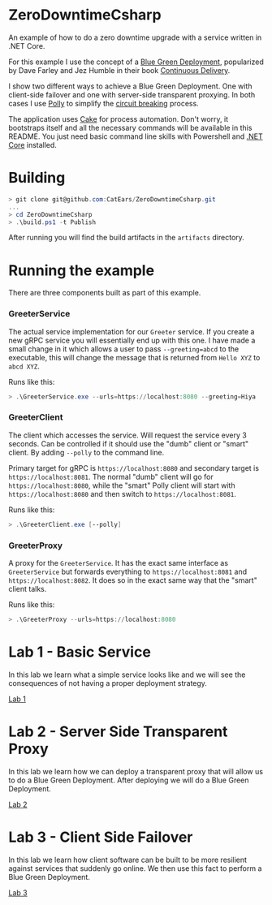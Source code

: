 # ZeroDowntimeCsharp

An example of how to do a zero downtime upgrade with a service written in .NET
Core.

For this example I use the concept of a [Blue Green
Deployment](https://martinfowler.com/bliki/BlueGreenDeployment.html),
popularized by Dave Farley and Jez Humble in their book [Continuous
Delivery](https://www.goodreads.com/book/show/8686650-continuous-delivery).

I show two different ways to achieve a Blue Green Deployment. One with
client-side failover and one with server-side transparent proxying. In both cases I use
[Polly](https://github.com/App-vNext/Polly) to simplify the [circuit
breaking](https://martinfowler.com/bliki/CircuitBreaker.html) process.

The application uses [Cake](https://cakebuild.net/) for process automation.
Don't worry, it bootstraps itself and all the necessary commands will be
available in this README. You just need basic command line skills with
Powershell and [.NET Core](https://dotnet.microsoft.com/download) installed.

# Building

```powershell
> git clone git@github.com:CatEars/ZeroDowntimeCsharp.git
...
> cd ZeroDowntimeCsharp
> .\build.ps1 -t Publish
```

After running you will find the build artifacts in the `artifacts` directory.

# Running the example

There are three components built as part of this example.

### GreeterService

The actual service implementation for our `Greeter` service. If you create a new
gRPC service you will essentially end up with this one. I have made a small
change in it which allows a user to pass `--greeting=abcd` to the executable,
this will change the message that is returned from `Hello XYZ` to `abcd XYZ`.

Runs like this:

```powershell
> .\GreeterService.exe --urls=https://localhost:8080 --greeting=Hiya
```

### GreeterClient

The client which accesses the service. Will request the service every 3 seconds.
Can be controlled if it should use the "dumb" client or "smart" client. By
adding `--polly` to the command line.

Primary target for gRPC is `https://localhost:8080` and secondary target is
`https://localhost:8081`. The normal "dumb" client will go for
`https://localhost:8080`, while the "smart" Polly client will start with
`https://localhost:8080` and then switch to `https://localhost:8081`.

Runs like this:

```powershell
> .\GreeterClient.exe [--polly]
```

### GreeterProxy

A proxy for the `GreeterService`. It has the exact same interface as
`GreeterService` but forwards everything to `https://localhost:8081` and
`https://localhost:8082`. It does so in the exact same way that the "smart"
client talks.

Runs like this:

```powershell
> .\GreeterProxy --urls=https://localhost:8080
```

# Lab 1 - Basic Service

In this lab we learn what a simple service looks like and we will see the
consequences of not having a proper deployment strategy.

[Lab 1](./Lab1.md)

# Lab 2 - Server Side Transparent Proxy

In this lab we learn how we can deploy a transparent proxy that will allow us to
do a Blue Green Deployment. After deploying we will do a Blue Green Deployment.

[Lab 2](./Lab1.md)

# Lab 3 - Client Side Failover

In this lab we learn how client software can be built to be more resilient
against services that suddenly go online. We then use this fact to perform a
Blue Green Deployment.

[Lab 3](./Lab1.md)
